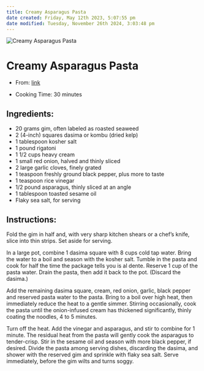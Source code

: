 ```yaml
---
title: Creamy Asparagus Pasta
date created: Friday, May 12th 2023, 5:07:55 pm
date modified: Tuesday, November 26th 2024, 3:03:48 pm
---
```


![Creamy Asparagus Pasta](https://static01.nyt.com/images/2021/03/31/dining/26seaweedrex/merlin_185308128_a611795a-1f37-4b7d-9c33-3141a302750c-articleLarge.jpg)

# Creamy Asparagus Pasta

- From: [link](https://cooking.nytimes.com/recipes/1022038-creamy-asparagus-pasta)

- Cooking Time: 30 minutes

## Ingredients:

- 20 grams gim, often labeled as roasted seaweed
- 2 (4-inch) squares dasima or kombu (dried kelp)
- 1 tablespoon kosher salt
- 1 pound rigatoni
- 1 1/2 cups heavy cream
- 1 small red onion, halved and thinly sliced
- 2 large garlic cloves, finely grated
- 1 teaspoon freshly ground black pepper, plus more to taste
- 1 teaspoon rice vinegar
- 1/2 pound asparagus, thinly sliced at an angle
- 1 tablespoon toasted sesame oil
- Flaky sea salt, for serving

## Instructions:

Fold the gim in half and, with very sharp kitchen shears or a chef’s knife, slice into thin strips. Set aside for serving.

In a large pot, combine 1 dasima square with 8 cups cold tap water. Bring the water to a boil and season with the kosher salt. Tumble in the pasta and cook for half the time the package tells you is al dente. Reserve 1 cup of the pasta water. Drain the pasta, then add it back to the pot. (Discard the dasima.)

Add the remaining dasima square, cream, red onion, garlic, black pepper and reserved pasta water to the pasta. Bring to a boil over high heat, then immediately reduce the heat to a gentle simmer. Stirring occasionally, cook the pasta until the onion-infused cream has thickened significantly, thinly coating the noodles, 4 to 5 minutes.

Turn off the heat. Add the vinegar and asparagus, and stir to combine for 1 minute. The residual heat from the pasta will gently cook the asparagus to tender-crisp. Stir in the sesame oil and season with more black pepper, if desired. Divide the pasta among serving dishes, discarding the dasima, and shower with the reserved gim and sprinkle with flaky sea salt. Serve immediately, before the gim wilts and turns soggy.
